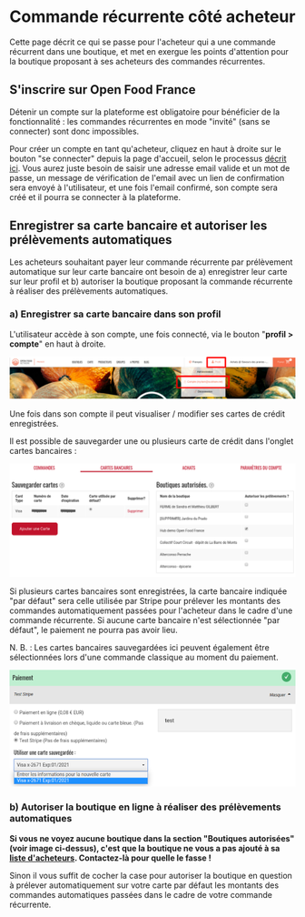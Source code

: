 # Commande récurrente côté acheteur

Cette page décrit ce qui se passe pour l'acheteur qui a une commande récurrent dans une boutique, et met en exergue les points d'attention pour la boutique proposant à ses acheteurs des commandes récurrentes.

## S'inscrire sur Open Food France <a id="signing-up-to-ofn"></a>

Détenir un compte sur la plateforme est obligatoire pour bénéficier de la fonctionnalité : les commandes récurrentes en mode "invité" \(sans se connecter\) sont donc impossibles.

Pour créer un compte en tant qu'acheteur, cliquez en haut à droite sur le bouton "se connecter" depuis la page d'accueil, selon le processus [décrit ici](../inscription-et-creation-de-profil.md#creation-de-votre-compte-utilisateur).​ Vous aurez juste besoin de saisir une adresse email valide et un mot de passe, un message de vérification de l'email avec un lien de confirmation sera envoyé à l'utilisateur, et une fois l'email confirmé, son compte sera créé et il pourra se connecter à la plateforme.

## Enregistrer sa carte bancaire et autoriser les prélèvements automatiques <a id="saving-credit-cards-and-authourising-charges"></a>

Les acheteurs souhaitant payer leur commande récurrente par prélèvement automatique sur leur carte bancaire ont besoin de a\) enregistrer leur carte sur leur profil et b\) autoriser la boutique proposant la commande récurrente à réaliser des prélèvements automatiques. 

### a\) Enregistrer sa carte bancaire dans son profil <a id="a-saving-credit-card-details-in-the-customer-account"></a>

L'utilisateur accède à son compte, une fois connecté, via le bouton "**profil &gt; compte**" en haut à droite. 

![](../../.gitbook/assets/capture-du-2019-08-27-10-35-23.png)

Une fois dans son compte il peut visualiser / modifier ses cartes de crédit enregistrées.

Il est possible de sauvegarder une ou plusieurs carte de crédit dans l'onglet cartes bancaires :

![](../../.gitbook/assets/capture-du-2019-08-27-10-44-40.png)

Si plusieurs cartes bancaires sont enregistrées, la carte bancaire indiquée "par défaut" sera celle utilisée par Stripe pour prélever les montants des commandes automatiquement passées pour l'acheteur dans le cadre d'une commande récurrente. Si aucune carte bancaire n'est sélectionnée "par défaut", le paiement ne pourra pas avoir lieu.

N. B. : Les cartes bancaires sauvegardées ici peuvent également être sélectionnées lors d'une commande classique au moment du paiement.

![](../../.gitbook/assets/capture-du-2019-08-27-10-48-12.png)

### **b\) Autoriser la boutique en ligne à réaliser des prélèvements automatiques** <a id="b-authourising-a-shop-to-charge-their-default-card"></a>

**Si vous ne voyez aucune boutique dans la section "Boutiques autorisées" \(voir image ci-dessus\), c'est que la boutique ne vous a pas ajouté à sa** [**liste d'acheteurs**](../mise-en-place-dune-boutique/affichages-et-prix-differencies-par-categorie-dacheteur/)**. Contactez-là pour quelle le fasse !**

Sinon il vous suffit de cocher la case pour autoriser la boutique en question à prélever automatiquement sur votre carte par défaut les montants des commandes automatiques passées dans le cadre de votre commande récurrente.

